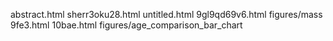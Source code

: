 abstract.html
sherr3oku28.html
untitled.html
9gl9qd69v6.html
figures/mass
9fe3.html
10bae.html
figures/age_comparison_bar_chart
